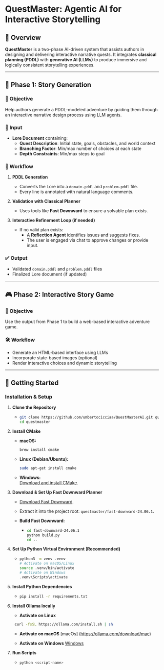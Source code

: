 # QuestMaster: Agentic AI for Interactive Storytelling

## 🧭 Overview

**QuestMaster** is a two-phase AI-driven system that assists authors in designing and delivering interactive narrative quests. It integrates **classical planning (PDDL)** with **generative AI (LLMs)** to produce immersive and logically consistent storytelling experiences.

---

## 📌 Phase 1: Story Generation

### 🎯 Objective

Help authors generate a PDDL-modeled adventure by guiding them through an interactive narrative design process using LLM agents.

### 📝 Input

- **Lore Document** containing:
  - **Quest Description**: Initial state, goals, obstacles, and world context
  - **Branching Factor**: Min/max number of choices at each state
  - **Depth Constraints**: Min/max steps to goal

### 🔁 Workflow

1. **PDDL Generation**  
   - Converts the Lore into a `domain.pddl` and `problem.pddl` file.
   - Every line is annotated with natural language comments.
  
2. **Validation with Classical Planner**  
   - Uses tools like **Fast Downward** to ensure a solvable plan exists.

3. **Interactive Refinement Loop (if needed)**  
   - If no valid plan exists:
     - A **Reflection Agent** identifies issues and suggests fixes.
     - The user is engaged via chat to approve changes or provide input.

### ✅ Output

- Validated `domain.pddl` and `problem.pddl` files
- Finalized Lore document (if updated)

---

## 🎮 Phase 2: Interactive Story Game

### 🎯 Objective

Use the output from Phase 1 to build a web-based interactive adventure game.

### 🛠 Workflow

- Generate an HTML-based interface using LLMs
- Incorporate state-based images (optional)
- Render interactive choices and dynamic storytelling

---

## 🚀 Getting Started

### Installation & Setup

1. **Clone the Repository**

   - ```bash
     git clone https://github.com/umbertocicciaa/QuestMasterAI.git questmaster
     cd questmaster
     ```

2. **Install CMake**
   - **macOS:**  

     ```bash
     brew install cmake
     ```

   - **Linux (Debian/Ubuntu):**  

     ```bash
     sudo apt-get install cmake
     ```

   - **Windows:**  
     [Download and install CMake](https://cmake.org/download/).

3. **Download & Set Up Fast Downward Planner**
   - [Download Fast Downward](https://www.fast-downward.org/latest/releases/24.06/).
   - Extract it into the project root: `questmaster/fast-downward-24.06.1`.
   - **Build Fast Downward:**

     - ```bash
       cd fast-downward-24.06.1
       python build.py
       cd ..
       ```

4. **Set Up Python Virtual Environment (Recommended)**

   - ```bash
     python3 -m venv .venv
     # Activate on macOS/Linux
     source .venv/bin/activate
     # Activate on Windows
     .venv\Scripts\activate
     ```

5. **Install Python Dependencies**

   - ```bash
     pip install -r requirements.txt
     ```

6. **Install Ollama locally**
    
     - **Activate on Linux** 
    ```bash
     curl -fsSL https://ollama.com/install.sh | sh
    ```
    - **Activate on macOS**
     [macOs] (https://ollama.com/download/mac)

     - **Activate on Windows**
     [Windows](https://ollama.com/download/windows)
     
7. **Run Scripts**

   - ```bash
     python <script-name>
     ```
